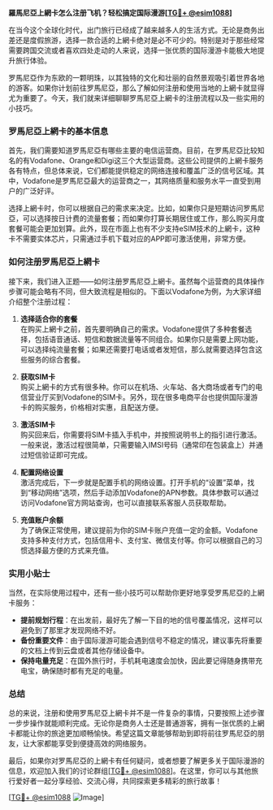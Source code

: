 **羅馬尼亞上網卡怎么注册飞机？轻松搞定国际漫游[[TG💪+ @esim1088](https://t.me/s/esim1088)]**

在当今这个全球化时代，出门旅行已经成了越来越多人的生活方式。无论是商务出差还是度假旅游，选择一款合适的上網卡绝对是必不可少的。特别是对于那些经常需要跨国交流或者喜欢四处走动的人来说，选择一张优质的国际漫游卡能极大地提升旅行体验。

罗馬尼亞作为东欧的一颗明珠，以其独特的文化和壮丽的自然景观吸引着世界各地的游客。如果你计划前往罗馬尼亞，那么了解如何注册和使用当地的上網卡就显得尤为重要了。今天，我们就来详细聊聊罗馬尼亞上網卡的注册流程以及一些实用的小技巧。

### 罗馬尼亞上網卡的基本信息

首先，我们需要知道罗馬尼亞有哪些主要的电信运营商。目前，在罗馬尼亞比较知名的有Vodafone、Orange和Digi这三个大型运营商。这些公司提供的上網卡服务各有特点，但总体来说，它们都能提供稳定的网络连接和覆盖广泛的信号区域。其中，Vodafone是罗馬尼亞最大的运营商之一，其网络质量和服务水平一直受到用户的广泛好评。

选择上網卡时，你可以根据自己的需求来决定。比如，如果你只是短期访问罗馬尼亞，可以选择按日计费的流量套餐；而如果你打算长期居住或工作，那么购买月度套餐可能会更加划算。此外，现在市面上也有不少支持eSIM技术的上網卡，这种卡不需要实体芯片，只需通过手机下载对应的APP即可激活使用，非常方便。

### 如何注册罗馬尼亞上網卡

接下来，我们进入正题——如何注册罗馬尼亞上網卡。虽然每个运营商的具体操作步骤可能会略有不同，但大致流程是相似的。下面以Vodafone为例，为大家详细介绍整个注册过程：

1. **选择适合你的套餐**  
   在购买上網卡之前，首先要明确自己的需求。Vodafone提供了多种套餐选择，包括语音通话、短信和数据流量等不同组合。如果你只是需要上网功能，可以选择纯流量套餐；如果还需要打电话或者发短信，那么就需要选择包含这些服务的综合套餐。

2. **获取SIM卡**  
   购买上網卡的方式有很多种。你可以在机场、火车站、各大商场或者专门的电信营业厅买到Vodafone的SIM卡。另外，现在很多电商平台也提供国际漫游卡的购买服务，价格相对实惠，且配送方便。

3. **激活SIM卡**  
   购买回来后，你需要将SIM卡插入手机中，并按照说明书上的指引进行激活。一般来说，激活过程很简单，只需要输入IMSI号码（通常印在包装盒上）并通过短信验证即可完成。

4. **配置网络设置**  
   激活完成后，下一步就是配置手机的网络设置。打开手机的“设置”菜单，找到“移动网络”选项，然后手动添加Vodafone的APN参数。具体参数可以通过访问Vodafone官方网站查询，也可以直接联系客服人员获取帮助。

5. **充值账户余额**  
   为了确保正常使用，建议提前为你的SIM卡账户充值一定的金额。Vodafone支持多种支付方式，包括信用卡、支付宝、微信支付等。你可以根据自己的习惯选择最方便的方式来充值。

### 实用小贴士

当然，在实际使用过程中，还有一些小技巧可以帮助你更好地享受罗馬尼亞的上網卡服务：

- **提前规划行程**：在出发前，最好先了解一下目的地的信号覆盖情况，这样可以避免到了那里才发现网络不好。
- **备份重要文件**：由于国际漫游可能会遇到信号不稳定的情况，建议事先将重要的文档上传到云盘或者其他存储设备中。
- **保持电量充足**：在国外旅行时，手机耗电速度会加快，因此要记得随身携带充电宝，确保随时都有充足的电量。

### 总结

总的来说，注册和使用罗馬尼亞上網卡并不是一件复杂的事情，只要按照上述步骤一步步操作就能顺利完成。无论你是商务人士还是普通游客，拥有一张优质的上網卡都能让你的旅途更加顺畅愉快。希望这篇文章能够帮助到即将前往罗馬尼亞的朋友，让大家都能享受到便捷高效的网络服务。

最后，如果你对罗馬尼亞的上網卡有任何疑问，或者想要了解更多关于国际漫游的信息，欢迎加入我们的讨论群组[[TG💪+ @esim1088](https://t.me/s/esim1088)]。在这里，你可以与其他旅行爱好者一起分享经验、交流心得，共同探索更多精彩的旅行故事！

[[TG💪+ @esim1088](https://t.me/s/esim1088) ![Image](https://i.postimg.cc/4NQfJmqS/Snipaste-2025-05-13-00-14-12.png)]